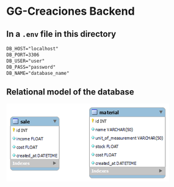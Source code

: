 # GG-Creaciones Backend

## In a `.env` file in this directory
```
DB_HOST="localhost"
DB_PORT=3306
DB_USER="user"
DB_PASS="password"
DB_NAME="database_name"
```

## Relational model of the database
![Reverse engineered with MySQL Workbench 8.0.33](/backend/docs/relational.png)
